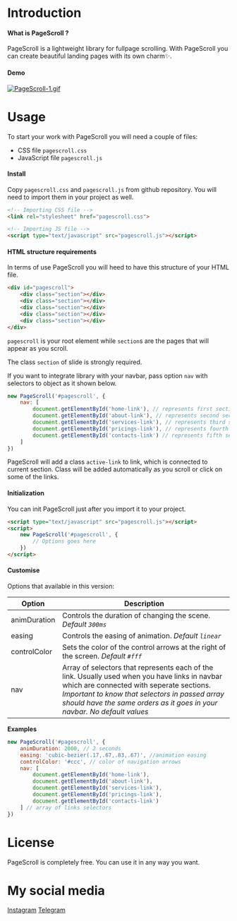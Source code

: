 
# Introduction
#### What is **PageScroll** ?
PageScroll is a lightweight library for fullpage scrolling. With PageScroll you can create beautiful landing pages with its own charm✨.

#### Demo

[![PageScroll-1.gif](https://s1.gifyu.com/images/PageScroll-1.gif)](https://gifyu.com/image/4mZV)

# Usage

To start your work with PageScroll you will need a couple of files: 
* CSS file `pagescroll.css`
* JavaScript file `pagescroll.js`

#### Install

Copy `pagescroll.css` and `pagescroll.js` from github repository.
You will need to import them in your project as well.

```html
<!-- Importing CSS file -->
<link rel="stylesheet" href="pagescroll.css">

<!-- Importing JS file -->
<script type="text/javascript" src="pagescroll.js"></script>
```

#### HTML structure requirements
In terms of use PageScroll you will heed to have this structure of your HTML file.

```html
<div id="pagescroll">
    <div class="section"></div>
    <div class="section"></div>
    <div class="section"></div>
    <div class="section"></div>
    <div class="section"></div>
</div>
```

`pagescroll` is your root element while `section`s are the pages that will appear as you scroll.

The class `section` of slide is strongly required.

If you want to integrate library with your navbar, pass option `nav` with selectors to object as it shown below.
```javascript
new PageScroll('#pagescroll', {
    nav: [
        document.getElementById('home-link'), // represents first section
        document.getElementById('about-link'), // represents second section
        document.getElementById('services-link'), // represents third section
        document.getElementById('pricings-link'), // represents fourth section
        document.getElementById('contacts-link') // represents fifth section
    ]
})
```

PageScroll will add a class `active-link` to link, which is connected to current section. Class will be added automatically as you scroll or click on some of the links.
#### Initialization

You can init PageScroll just after you import it to your project.
```html
<script type="text/javascript" src="pagescroll.js"></script>
<script>
    new PageScroll('#pagescroll', {
        // Options goes here
    })
</script>  
```

#### Customise

Options that available in this version:

|Option|Description|
|--- |--- |
|animDuration| Controls the duration of changing the scene. _Default `300ms`_|
|easing| Controls the easing of animation. _Default `linear`_|
|controlColor| Sets the color of the control arrows at the right of the screen. _Default `#fff`_|
|nav| Array of selectors that represents each of the link. Usually used when you have links in navbar which are connected with seperate sections. *Important to know that selectors in passed array should have the same orders as it goes in your navbar.*  _No default values_| 

**Examples**

```javascript
new PageScroll('#pagescroll', {
    animDuration: 2000, // 2 seconds
    easing: 'cubic-bezier(.17,.67,.83,.67)', //animation easing
    controlColor: '#ccc', // color of navigation arrows
    nav: [
        document.getElementById('home-link'),
        document.getElementById('about-link'),
        document.getElementById('services-link'),
        document.getElementById('pricings-link'),
        document.getElementById('contacts-link')
    ] // array of links selectors
})
```

# License

PageScroll is completely free. You can use it in any way you want.

# My social media

[Instagram](https://www.instagram.com/maksym.shv/)
[Telegram](https://telegram.me/beastmode23)